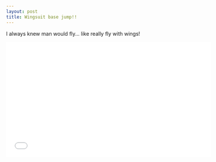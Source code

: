 ```yaml
---
layout: post
title: Wingsuit base jump!!
---
```

I always knew man would fly... like really fly with wings!

<iframe width="560" height="315" src="//www.youtube.com/embed/I4U6T_BB1N8" frameborder="0" allowfullscreen></iframe>
